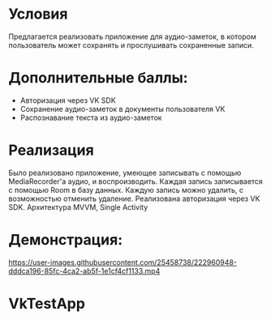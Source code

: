 # Условия
Предлагается реализовать приложение для аудио-заметок, в котором пользователь может сохранять и прослушивать сохраненные записи.

# Дополнительные баллы:

+ Авторизация через VK SDK
+ Сохранение аудио-заметок в документы пользователя VK
+ Распознавание текста из аудио-заметок

# Реализация
Было реализовано приложение, умеющее записывать с помощью MediaRecorder'а аудио, и воспроизводить. Каждая запись записывается с помощью Room в базу данных.
Каждую запись можно удалить, с возможностью отменить удаление. Реализована авторизация через VK SDK.
Архитектура MVVM, Single Activity
# Демонстрация:

https://user-images.githubusercontent.com/25458738/222960948-dddca196-85fc-4ca2-ab5f-1e1cf4cf1133.mp4

# VkTestApp
